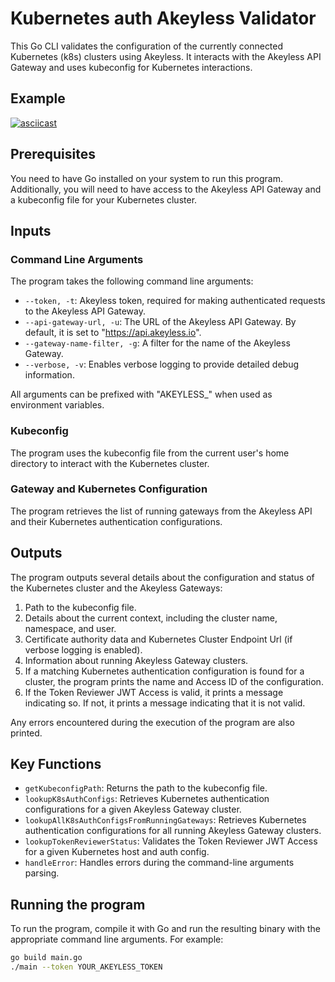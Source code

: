 # Kubernetes auth Akeyless Validator

This Go CLI validates the configuration of the currently connected Kubernetes (k8s) clusters using Akeyless. It interacts with the Akeyless API Gateway and uses kubeconfig for Kubernetes interactions.

## Example
[![asciicast](https://asciinema.org/a/588498.svg)](https://asciinema.org/a/588498)

## Prerequisites

You need to have Go installed on your system to run this program. Additionally, you will need to have access to the Akeyless API Gateway and a kubeconfig file for your Kubernetes cluster.

## Inputs

### Command Line Arguments

The program takes the following command line arguments:

- `--token, -t`: Akeyless token, required for making authenticated requests to the Akeyless API Gateway.
- `--api-gateway-url, -u`: The URL of the Akeyless API Gateway. By default, it is set to "https://api.akeyless.io".
- `--gateway-name-filter, -g`: A filter for the name of the Akeyless Gateway.
- `--verbose, -v`: Enables verbose logging to provide detailed debug information.

All arguments can be prefixed with "AKEYLESS_" when used as environment variables.

### Kubeconfig

The program uses the kubeconfig file from the current user's home directory to interact with the Kubernetes cluster.

### Gateway and Kubernetes Configuration

The program retrieves the list of running gateways from the Akeyless API and their Kubernetes authentication configurations.

## Outputs

The program outputs several details about the configuration and status of the Kubernetes cluster and the Akeyless Gateways:

1. Path to the kubeconfig file.
2. Details about the current context, including the cluster name, namespace, and user.
3. Certificate authority data and Kubernetes Cluster Endpoint Url (if verbose logging is enabled).
4. Information about running Akeyless Gateway clusters.
5. If a matching Kubernetes authentication configuration is found for a cluster, the program prints the name and Access ID of the configuration.
6. If the Token Reviewer JWT Access is valid, it prints a message indicating so. If not, it prints a message indicating that it is not valid.

Any errors encountered during the execution of the program are also printed.

## Key Functions

- `getKubeconfigPath`: Returns the path to the kubeconfig file.
- `lookupK8sAuthConfigs`: Retrieves Kubernetes authentication configurations for a given Akeyless Gateway cluster.
- `lookupAllK8sAuthConfigsFromRunningGateways`: Retrieves Kubernetes authentication configurations for all running Akeyless Gateway clusters.
- `lookupTokenReviewerStatus`: Validates the Token Reviewer JWT Access for a given Kubernetes host and auth config.
- `handleError`: Handles errors during the command-line arguments parsing.

## Running the program

To run the program, compile it with Go and run the resulting binary with the appropriate command line arguments. For example:

```bash
go build main.go
./main --token YOUR_AKEYLESS_TOKEN
